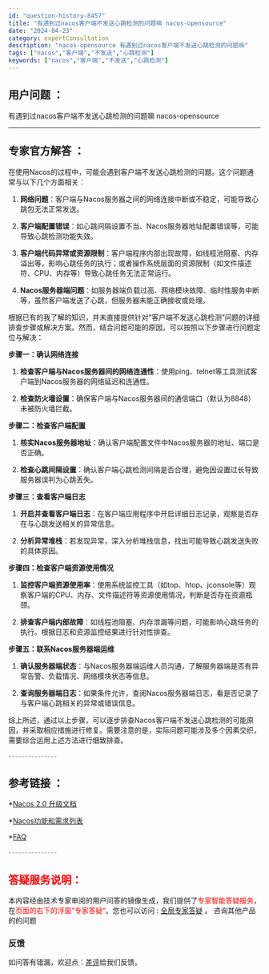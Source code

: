 ```yaml
---
id: "question-history-8457"
title: "有遇到过nacos客户端不发送心跳检测的问题嘛 nacos-opensource"
date: "2024-04-23"
category: expertConsultation
description: "nacos-opensource 有遇到过nacos客户端不发送心跳检测的问题嘛"
tags: ["nacos","客户端","不发送","心跳检测"]
keywords: ["nacos","客户端","不发送","心跳检测"]
---
```


## 用户问题 ： 
 有遇到过nacos客户端不发送心跳检测的问题嘛 nacos-opensource 

---------------
## 专家官方解答 ：

在使用Nacos的过程中，可能会遇到客户端不发送心跳检测的问题。这个问题通常与以下几个方面相关：

1. **网络问题**：客户端与Nacos服务器之间的网络连接中断或不稳定，可能导致心跳包无法正常发送。

2. **客户端配置错误**：如心跳间隔设置不当、Nacos服务器地址配置错误等，可能导致心跳检测功能失效。

3. **客户端代码异常或资源限制**：客户端程序内部出现故障，如线程池阻塞、内存溢出等，影响心跳任务的执行；或者操作系统层面的资源限制（如文件描述符、CPU、内存等）导致心跳任务无法正常运行。

4. **Nacos服务器端问题**：如服务器端负载过高、网络模块故障、临时性服务中断等，虽然客户端发送了心跳，但服务器未能正确接收或处理。

根据已有的我了解的知识，并未直接提供针对“客户端不发送心跳检测”问题的详细排查步骤或解决方案。然而，结合问题可能的原因，可以按照以下步骤进行问题定位与解决：

**步骤一：确认网络连接**

1. **检查客户端与Nacos服务器间的网络连通性**：使用ping、telnet等工具测试客户端到Nacos服务器的网络延迟和连通性。

2. **检查防火墙设置**：确保客户端与Nacos服务器间的通信端口（默认为8848）未被防火墙拦截。

**步骤二：检查客户端配置**

1. **核实Nacos服务器地址**：确认客户端配置文件中Nacos服务器的地址、端口是否正确。

2. **检查心跳间隔设置**：确认客户端心跳检测间隔是否合理，避免因设置过长导致服务器误判为心跳丢失。

**步骤三：查看客户端日志**

1. **开启并查看客户端日志**：在客户端应用程序中开启详细日志记录，观察是否存在与心跳发送相关的异常信息。

2. **分析异常堆栈**：若发现异常，深入分析堆栈信息，找出可能导致心跳发送失败的具体原因。

**步骤四：检查客户端资源使用情况**

1. **监控客户端资源使用率**：使用系统监控工具（如top、htop、jconsole等）观察客户端的CPU、内存、文件描述符等资源使用情况，判断是否存在资源瓶颈。

2. **排查客户端内部故障**：如线程池阻塞、内存泄漏等问题，可能影响心跳任务的执行。根据日志和资源监控结果进行针对性排查。

**步骤五：联系Nacos服务器端运维**

1. **确认服务器端状态**：与Nacos服务器端运维人员沟通，了解服务器端是否有异常告警、负载情况、网络模块状态等信息。

2. **查询服务器端日志**：如果条件允许，查阅Nacos服务器端日志，看是否记录了与客户端心跳相关的异常或错误信息。

综上所述，通过以上步骤，可以逐步排查Nacos客户端不发送心跳检测的可能原因，并采取相应措施进行修复。需要注意的是，实际问题可能涉及多个因素交织，需要综合运用上述方法进行细致排查。


<font color="#949494">---------------</font> 


## 参考链接 ：

*[Nacos 2.0 升级文档](https://nacos.io/docs/latest/upgrading/200-upgrading)
 
 *[Nacos功能和需求列表](https://nacos.io/docs/latest/archive/feature-list)
 
 *[FAQ](https://nacos.io/docs/latest/guide/user/faq)


 <font color="#949494">---------------</font> 
 


## <font color="#FF0000">答疑服务说明：</font> 

本内容经由技术专家审阅的用户问答的镜像生成，我们提供了<font color="#FF0000">专家智能答疑服务</font>，在<font color="#FF0000">页面的右下的浮窗”专家答疑“</font>。您也可以访问 : [全局专家答疑](https://opensource.alibaba.com/chatBot) 。 咨询其他产品的的问题

### 反馈
如问答有错漏，欢迎点：[差评](https://ai.nacos.io/user/feedbackByEnhancerGradePOJOID?enhancerGradePOJOId=11637)给我们反馈。
